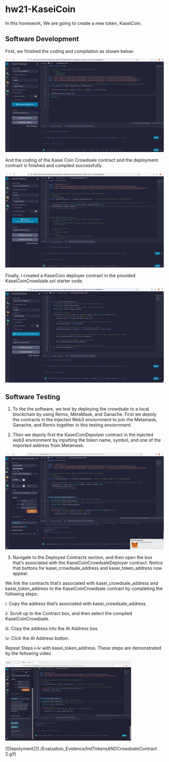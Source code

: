 # hw21-KaseiCoin

In this homework, We are going to create a new token, KaseiCoin. 

## Software Development

First, we finished the coding and compilation as shown below:

![KaseiCoinCompilation](./Evaluation_Evidence/KaseiCoinCompilation.jpg)

And the coding of the Kasei Coin Crowdsale contract and the deployment contract is finished and compiled successfully.

![KaseiCoinCSCompilation](./Evaluation_Evidence/KaseiCoinCrowdsaleCompilation.jpg)

Finally, I created a KaseiCoin deployer contract in the provided KaseiCoinCrowdsale.sol starter code.

![KaseiCoinCSDCompilation](./Evaluation_Evidence/KaseiCoinCrowdsaleDeployerCompilation.jpg)

## Software Testing

1. To the the software, we test by deploying the crowdsale to a local blockchain by using Remix, MetaMask, and Ganache. First we depoly the contracts in the Injected Web3 enviornment to join the Metamask, Ganache, and Remix together in this testing enviornment.

2. Then we depoly first the KaseiCoinDepolyer contract in the injected web3 environment by inputting the token name, symbol, and one of the imported address from Metamask.

![Depolyment1](./Evaluation_Evidence/DepolyContract.jpg)

3. Navigate to the Deployed Contracts section, and then open the box that’s associated with the KaseiCoinCrowdsaleDeployer contract. Notice that buttons for kasei_crowdsale_address and kasei_token_address now appear.


We link the contracts that’s associated with kasei_crowdsale_address and kasei_token_address to the KaseiCoinCrowdsale contract by completing the following steps:

i. Copy the address that’s associated with kasei_crowdsale_address.

ii. Scroll up to the Contract box, and then select the compiled KaseiCoinCrowdsale.

iii. Copy the address into the At Address box.

iv. Click the At Address button.

Repeat Steps i–iv with kasei_token_address. These steps are demonstrated by the following video

![Depolyment2](./Evaluation_Evidence/InitTokensANDCrowdsaleContract1.gif)

![Depolyment2](./Evaluation_Evidence/InitTokensANDCrowdsaleContract 2.gif)
